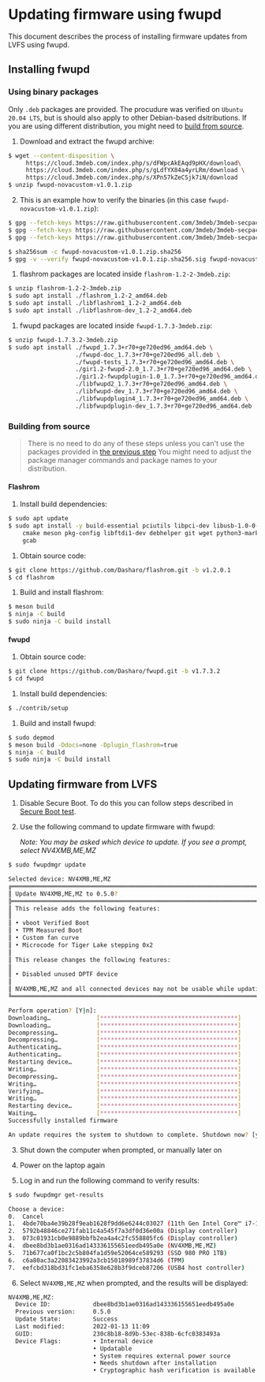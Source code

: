 # Updating firmware using fwupd

This document describes the process of installing firmware updates from LVFS
using fwupd.

## Installing fwupd

### Using binary packages

Only `.deb` packages are provided. The procudure was verified on `Ubuntu 20.04
LTS`, but is should also apply to other Debian-based dsitributions. If you are
using different distribution, you might need to
[build from source](#building-from-source).

1. Download and extract the fwupd archive:

```bash
$ wget --content-disposition \
     https://cloud.3mdeb.com/index.php/s/dFWpcAkEAqd9pHX/download\
     https://cloud.3mdeb.com/index.php/s/gLdfYX84a4yrLRm/download \
     https://cloud.3mdeb.com/index.php/s/XPn57kZeCSjk7iN/download
$ unzip fwupd-novacustom-v1.0.1.zip
```

2. This is an example how to verify the binaries (in this case `fwupd-novacustom-v1.0.1.zip`):

```bash
$ gpg --fetch-keys https://raw.githubusercontent.com/3mdeb/3mdeb-secpack/master/keys/master-key/3mdeb-master-key.asc
$ gpg --fetch-keys https://raw.githubusercontent.com/3mdeb/3mdeb-secpack/oss_master_key/open-source-software/3mdeb-open-source-software-master-key.asc
$ gpg --fetch-keys https://raw.githubusercontent.com/3mdeb/3mdeb-secpack/master/customer-keys/novacustom/novacustom-open-source-firmware-release-1.x-key.asc

$ sha256sum -c fwupd-novacustom-v1.0.1.zip.sha256
$ gpg -v --verify fwupd-novacustom-v1.0.1.zip.sha256.sig fwupd-novacustom-v1.0.1.zip.sha256
```

1. flashrom packages are located inside `flashrom-1.2-2-3mdeb.zip`:

```bash
$ unzip flashrom-1.2-2-3mdeb.zip
$ sudo apt install ./flashrom_1.2-2_amd64.deb
$ sudo apt install ./libflashrom1_1.2-2_amd64.deb
$ sudo apt install ./libflashrom-dev_1.2-2_amd64.deb
```

1. fwupd packages are located inside `fwupd-1.7.3-3mdeb.zip`:

```bash
$ unzip fwupd-1.7.3.2-3mdeb.zip
$ sudo apt install ./fwupd_1.7.3+r70+ge720ed96_amd64.deb \
                   ./fwupd-doc_1.7.3+r70+ge720ed96_all.deb \
                   ./fwupd-tests_1.7.3+r70+ge720ed96_amd64.deb \
                   ./gir1.2-fwupd-2.0_1.7.3+r70+ge720ed96_amd64.deb \
                   ./gir1.2-fwupdplugin-1.0_1.7.3+r70+ge720ed96_amd64.deb \
                   ./libfwupd2_1.7.3+r70+ge720ed96_amd64.deb \
                   ./libfwupd-dev_1.7.3+r70+ge720ed96_amd64.deb \
                   ./libfwupdplugin4_1.7.3+r70+ge720ed96_amd64.deb \
                   ./libfwupdplugin-dev_1.7.3+r70+ge720ed96_amd64.deb
```

### Building from source

> There is no need to do any of these steps unless you can't use the packages
> provided in [the previous step](#using-binary-packages)
> You might need to adjust the package manager commands and package names to
> your distribution.

#### Flashrom

1. Install build dependencies:

```bash
$ sudo apt update
$ sudo apt install -y build-essential pciutils libpci-dev libusb-1.0-0-dev \
    cmake meson pkg-config libftdi1-dev debhelper git wget python3-markdown \
    gcab
```

1. Obtain source code:

```bash
$ git clone https://github.com/Dasharo/flashrom.git -b v1.2.0.1
$ cd flashrom
```

1. Build and install flashrom:

```bash
$ meson build
$ ninja -C build
$ sudo ninja -C build install
```

#### fwupd

1. Obtain source code:

```bash
$ git clone https://github.com/Dasharo/fwupd.git -b v1.7.3.2
$ cd fwupd
```

1. Install build dependencies:

```bash
$ ./contrib/setup
```

1. Build and install fwupd:

```bash
$ sudo depmod
$ meson build -Ddocs=none -Dplugin_flashrom=true
$ ninja -C build
$ sudo ninja -C build install
```

## Updating firmware from LVFS

1. Disable Secure Boot. To do this you can follow steps described in
   [Secure Boot test](https://docs.dasharo.com/unified-test-documentation/dasharo-security/206-secure-boot/).

2. Use the following command to update firmware with fwupd:

    _Note: You may be asked which device to update. If you see a prompt, select
    NV4XMB,ME,MZ_

```bash
$ sudo fwupdmgr update

Selected device: NV4XMB,ME,MZ
╔══════════════════════════════════════════════════════════════════════════════╗
║ Update NV4XMB,ME,MZ to 0.5.0?                                                ║
╠══════════════════════════════════════════════════════════════════════════════╣
║ This release adds the following features:                                    ║
║                                                                              ║
║ • vboot Verified Boot                                                        ║
║ • TPM Measured Boot                                                          ║
║ • Custom fan curve                                                           ║
║ • Microcode for Tiger Lake stepping 0x2                                      ║
║                                                                              ║
║ This release changes the following features:                                 ║
║                                                                              ║
║ • Disabled unused DPTF device                                                ║
║                                                                              ║
║ NV4XMB,ME,MZ and all connected devices may not be usable while updating.     ║
╚══════════════════════════════════════════════════════════════════════════════╝

Perform operation? [Y|n]:
Downloading…             [***************************************]
Downloading…             [***************************************]
Decompressing…           [***************************************]
Decompressing…           [***************************************]
Authenticating…          [***************************************]
Authenticating…          [***************************************]
Restarting device…       [***************************************]
Writing…                 [***************************************]
Decompressing…           [***************************************]
Writing…                 [***************************************]
Verifying…               [***************************************]
Writing…                 [***************************************]
Restarting device…       [***************************************]
Waiting…                 [***************************************]
Successfully installed firmware

An update requires the system to shutdown to complete. Shutdown now? [y|N]:
```

3. Shut down the computer when prompted, or manually later on

4. Power on the laptop again
5. Log in and run the following command to verify results:

```bash
$ sudo fwupdmgr get-results

Choose a device:
0.	Cancel
1.	4bde70ba4e39b28f9eab1628f9dd6e6244c03027 (11th Gen Intel Core™ i7-1165G7 @ 2.80GHz)
2.	5792b48846ce271fab11c4a545f7a3df0d36e00a (Display controller)
3.	073c01931cb0e9889bbfb2ea4a4c2fc558805fc6 (Display controller)
4.	dbee8bd3b1ae0316ad143336155651eedb495a0e (NV4XMB,ME,MZ)
5.	71b677ca0f1bc2c5b804fa1d59e52064ce589293 (SSD 980 PRO 1TB)
6.	c6a80ac3a22083423992a3cb15018989f37834d6 (TPM)
7.	eefcbd318bd31fc1eba6358e628b3f9dceb87206 (USB4 host controller)
```

6. Select `NV4XMB,ME,MZ` when prompted, and the results will be displayed:

```bash
NV4XMB,ME,MZ:
  Device ID:            dbee8bd3b1ae0316ad143336155651eedb495a0e
  Previous version:     0.5.0
  Update State:         Success
  Last modified:        2022-01-13 11:09
  GUID:                 230c8b18-8d9b-53ec-838b-6cfc0383493a
  Device Flags:         • Internal device
                        • Updatable
                        • System requires external power source
                        • Needs shutdown after installation
                        • Cryptographic hash verification is available
```
